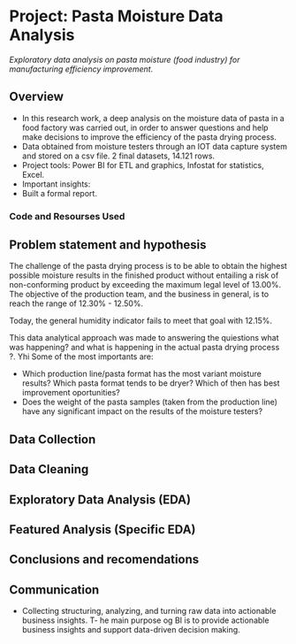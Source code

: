 # Project: Pasta Moisture Data Analysis
*Exploratory data analysis on pasta moisture (food industry) for manufacturing efficiency improvement.*

## Overview
- In this research work, a deep analysis on the moisture data of pasta in a food factory was carried out, in order to answer questions and help make decisions to improve the efficiency of the pasta drying process.
- Data obtained from moisture testers through an IOT data capture system and stored on a csv file. 2 final datasets, 14.121 rows.
- Project tools: Power BI for ETL and graphics, Infostat for statistics, Excel.
- Important insights:
- Built a formal report.

### Code and Resourses Used

## Problem statement and hypothesis
The challenge of the pasta drying process is to be able to obtain the highest possible moisture results in the finished product without entailing a risk of non-conforming product by exceeding the maximum legal level of 13.00%. The objective of the production team, and the business in general, is to reach the range of 12.30% - 12.50%.

Today, the general humidity indicator fails to meet that goal with 12.15%.

This data analytical approach was made to answering the quiestions what was happening? and what is happening in the actual pasta drying process ?. Yhi
Some of the most importants are:
- Which production line/pasta format has the most variant moisture results? Which pasta format tends to be dryer? Which of then has best improvement oportunities?
- Does the weight of the pasta samples (taken from the production line) have any significant impact on the results of the moisture testers?



## Data Collection

## Data Cleaning

## Exploratory Data Analysis (EDA)

## Featured Analysis (Specific EDA)

## Conclusions and recomendations

## Communication

- Collecting structuring, analyzing, and turning raw data into actionable business insights.
T- he main purpose og BI is to provide actionable business insights and support data-driven decision making.
